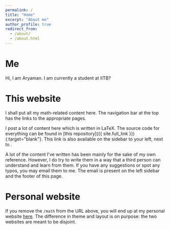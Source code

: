 ```yaml
---
permalink: /
title: "Home"
excerpt: "About me"
author_profile: true
redirect_from: 
  - /about/
  - /about.html
---
```


Me
======
Hi, I am Aryaman. I am currently a student at IITB? 

This website
======
I shall put all my math-related content here. The navigation bar at the top has the links to the appropriate pages. 

I post a lot of content here which is written in LaTeX. The source code for everything can be found in [this repository]({{ site.full_link }}){:target="blank"}. This link is also available on the sidebar to your left, next to <i class="fas fa-w fa-code" aria-hidden="true"></i>.

A lot of the content I've written has been mainly for the sake of my own reference. However, I do try to write them in a way that a third person can understand and learn from them. If you have any suggestions or spot any typos, you may email them to me. The email is present on the left sidebar and the footer of this page.

Personal website
======
If you remove the `/math` from the URL above, you will end up at my personal website [here](https://aryamanmaithani.github.io/). The difference in theme and layout is on purpose: the two websites are meant to be disjoint. 